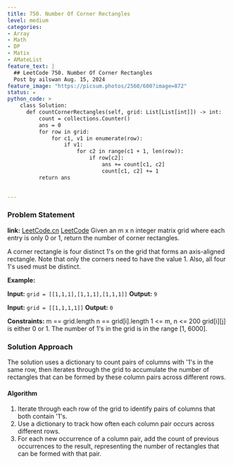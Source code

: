 ```yaml
---
title: 750. Number Of Corner Rectangles
level: medium
categories:
- Array
- Math
- DP
- Matix
- AMateList
feature_text: |
  ## LeetCode 750. Number Of Corner Rectangles
  Post by ailswan Aug. 15, 2024
feature_image: "https://picsum.photos/2560/600?image=872"
status: ★
python_code: >
    class Solution:
      def countCornerRectangles(self, grid: List[List[int]]) -> int:
          count = collections.Counter()
          ans = 0
          for row in grid:
              for c1, v1 in enumerate(row):
                  if v1:
                      for c2 in range(c1 + 1, len(row)):
                          if row[c2]:
                              ans += count[c1, c2]
                              count[c1, c2] += 1
          return ans
      

---
```


### Problem Statement
**link:**
[LeetCode.cn](https://leetcode.cn/problems/number-of-corner-rectangles/)
[LeetCode](https://leetcode.com/number-of-corner-rectangles/)
Given an m x n integer matrix grid where each entry is only 0 or 1, return the number of corner rectangles.

A corner rectangle is four distinct 1's on the grid that forms an axis-aligned rectangle. Note that only the corners need to have the value 1. Also, all four 1's used must be distinct.

**Example:**

**Input:** `grid = [[1,1,1],[1,1,1],[1,1,1]]`
**Output:** `9`

**Input:** `grid = [[1,1,1,1]]`
**Output:** `0`

**Constraints:**
m == grid.length
n == grid[i].length
1 <= m, n <= 200
grid[i][j] is either 0 or 1.
The number of 1's in the grid is in the range [1, 6000].
 
### Solution Approach
The solution uses a dictionary to count pairs of columns with '1's in the same row, then iterates through the grid to accumulate the number of rectangles that can be formed by these column pairs across different rows.

#### Algorithm
1. Iterate through each row of the grid to identify pairs of columns that both contain '1's.
2. Use a dictionary to track how often each column pair occurs across different rows.
3. For each new occurrence of a column pair, add the count of previous occurrences to the result, representing the number of rectangles that can be formed with that pair.